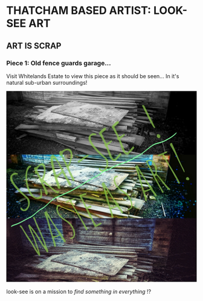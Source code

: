 #      THATCHAM BASED ARTIST: LOOK-SEE ART

## ART IS SCRAP

### Piece 1: Old fence guards garage...

Visit Whitelands Estate to view this piece as it should be seen...
In it's natural sub-urban surroundings!

![](SCRAP_SEE_01_LI.jpg)

look-see is on a mission to 
_find something in everything_ !?








